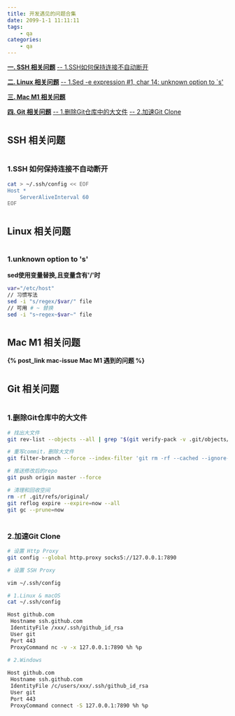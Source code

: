 ```yaml
---
title: 开发遇见的问题合集
date: 2099-1-1 11:11:11
tags:
    - qa
categories: 
    - qa
---
```


[__一. SSH 相关问题__](#ssh)
[-- 1.SSH如何保持连接不自动断开](#ssh_keepalive)

[__二. Linux 相关问题__](#linux)
[-- 1.Sed -e expression #1, char 14: unknown option to `s'](#sed_err1)

[__三. Mac M1 相关问题__](#mac)

[__四. Git 相关问题__](#git)
[-- 1.删除Git仓库中的大文件](#git_rm_large_file)
[-- 2.加速Git Clone](#clone_speedup)

# <h2 id="ssh">SSH 相关问题</h2>

# <h3 id="ssh_keepalive">1.SSH 如何保持连接不自动断开</h3>

```bash
cat > ~/.ssh/config << EOF
Host *
    ServerAliveInterval 60
EOF
```

# <h2 id="linux">Linux 相关问题</h2>

# <h3 id="sed_err1">1.unknown option to 's'</h3>

__sed使用变量替换,且变量含有'/'时__
```bash
var="/etc/host"
// 习惯写法
sed -i "s/regex/$var/" file
// 可用 # ~ 替换
sed -i "s~regex~$var~" file
```

# <h2 id="mac">Mac M1 相关问题</h2>

__{% post_link mac-issue Mac M1 遇到的问题 %}__

# <h2 id="git">Git 相关问题</h2>

# <h3 id="git_rm_large_file">1.删除Git仓库中的大文件</h3>

```bash
# 找出大文件
git rev-list --objects --all | grep "$(git verify-pack -v .git/objects/pack/*.idx | sort -k 3 -n | tail -5 | awk '{print$1}')"

# 重写commit，删除大文件
git filter-branch --force --index-filter 'git rm -rf --cached --ignore-unmatch LARGE_FILE_NAME' --prune-empty --tag-name-filter cat -- --all

# 推送修改后的repo
git push origin master --force

# 清理和回收空间
rm -rf .git/refs/original/
git reflog expire --expire=now --all
git gc --prune=now
```

# <h3 id="clone_speedup">2.加速Git Clone</h3>

```bash
# 设置 Http Proxy
git config --global http.proxy socks5://127.0.0.1:7890

# 设置 SSH Proxy

vim ~/.ssh/config

# 1.Linux & macOS
cat ~/.ssh/config

Host github.com
 Hostname ssh.github.com
 IdentityFile /xxx/.ssh/github_id_rsa
 User git
 Port 443
 ProxyCommand nc -v -x 127.0.0.1:7890 %h %p
 
# 2.Windows

Host github.com
 Hostname ssh.github.com
 IdentityFile /c/users/xxx/.ssh/github_id_rsa
 User git
 Port 443
 ProxyCommand connect -S 127.0.0.1:7890 %h %p
```
